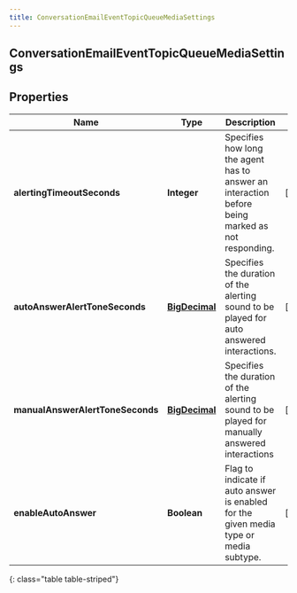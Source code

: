 ```yaml
---
title: ConversationEmailEventTopicQueueMediaSettings
---
```

## ConversationEmailEventTopicQueueMediaSettings


## Properties

| Name | Type | Description | Notes |
| ------------ | ------------- | ------------- | ------------- |
| **alertingTimeoutSeconds** | <!----><!---->**Integer**<!----> | Specifies how long the agent has to answer an interaction before being marked as not responding. |  [optional] |
| **autoAnswerAlertToneSeconds** | <!----><!---->[**BigDecimal**](BigDecimal.html)<!----> | Specifies the duration of the alerting sound to be played for auto answered interactions. |  [optional] |
| **manualAnswerAlertToneSeconds** | <!----><!---->[**BigDecimal**](BigDecimal.html)<!----> | Specifies the duration of the alerting sound to be played for manually answered interactions |  [optional] |
| **enableAutoAnswer** | <!----><!---->**Boolean**<!----> | Flag to indicate if auto answer is enabled for the given media type or media subtype. |  [optional] |
{: class="table table-striped"}



